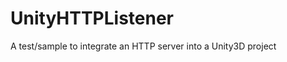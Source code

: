 UnityHTTPListener
=================

A test/sample to integrate an HTTP server into a Unity3D project
